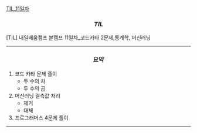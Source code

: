[TIL_11일차](https://bmk0703.tistory.com/31)

### <center> *TIL* </center>
[TIL] 내일배움캠프 본캠프 11일차_코드카타 2문제,통계학, 머신러닝

---
### <center>**요약**
1. 코드 카타 문제 풀이
   - 두 수의 차
   - 두 수의 곱
2. 머신러닝 결측값 처리
   - 제거
   - 대체
3. 프로그래머스 4문제 풀이
---
